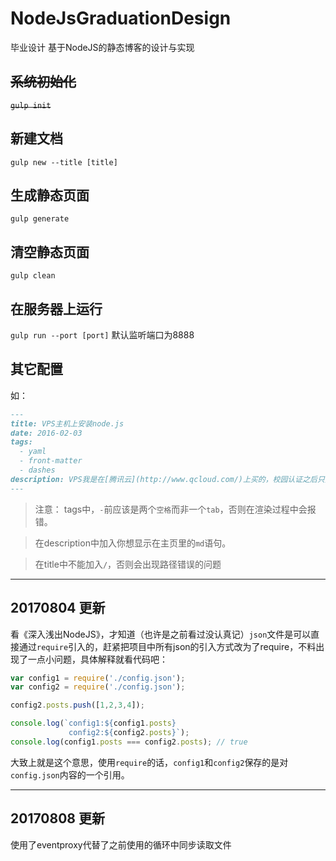 # NodeJsGraduationDesign
毕业设计 基于NodeJS的静态博客的设计与实现

## ~~系统初始化~~
~~`gulp init`~~

## 新建文档
`gulp new --title [title]`

## 生成静态页面
`gulp generate`

## 清空静态页面
`gulp clean`

## 在服务器上运行
`gulp run --port [port]`
默认监听端口为8888


## 其它配置
如：
``` md
---
title: VPS主机上安装node.js
date: 2016-02-03
tags:
  - yaml
  - front-matter
  - dashes
description: VPS我是在[腾讯云](http://www.qcloud.com/)上买的，校园认证之后只要**￥1/月**，挺划算的。
---
```
> 注意： tags中，`-`前应该是两个`空格`而非一个`tab`，否则在渲染过程中会报错。

> 在description中加入你想显示在主页里的`md`语句。

> 在title中不能加入`/`，否则会出现路径错误的问题

---
## 20170804 更新
看《深入浅出NodeJS》，才知道（也许是之前看过没认真记）`json`文件是可以直接通过`require`引入的，赶紧把项目中所有json的引入方式改为了require，不料出现了一点小问题，具体解释就看代码吧：

```javascript
var config1 = require('./config.json');
var config2 = require('./config.json');

config2.posts.push([1,2,3,4]);

console.log(`config1:${config1.posts} 
             config2:${config2.posts}`);
console.log(config1.posts === config2.posts); // true
```
大致上就是这个意思，使用`require`的话，`config1`和`config2`保存的是对`config.json`内容的一个引用。

---
## 20170808 更新
使用了eventproxy代替了之前使用的循环中同步读取文件